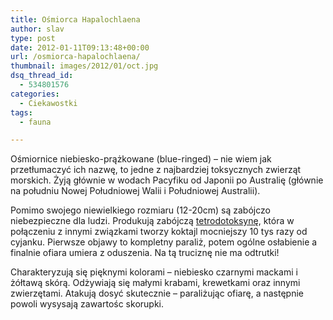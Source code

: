 ```yaml
---
title: Ośmiorca Hapalochlaena
author: slav
type: post
date: 2012-01-11T09:13:48+00:00
url: /osmiorca-hapalochlaena/
thumbnail: images/2012/01/oct.jpg
dsq_thread_id:
  - 534801576
categories:
  - Ciekawostki
tags:
  - fauna

---
```

Ośmiornice niebiesko-prążkowane (blue-ringed) &#8211; nie wiem jak przetłumaczyć ich nazwę, to jedne z najbardziej toksycznych zwierząt morskich. Żyją głównie w wodach Pacyfiku od Japonii po Australię (głównie na południu Nowej Południowej Walii i Południowej Australii).

Pomimo swojego niewielkiego rozmiaru (12-20cm) są zabójczo niebezpieczne dla ludzi. Produkują zabójczą [tetrodotoksynę](http://pl.wikipedia.org/wiki/Tetrodotoksyna), która w połączeniu z innymi związkami tworzy koktajl mocniejszy 10 tys razy od cyjanku. Pierwsze objawy to kompletny paraliż, potem ogólne osłabienie a finalnie ofiara umiera z oduszenia. Na tą truciznę nie ma odtrutki!

<!--more-->

Charakteryzują się pięknymi kolorami &#8211; niebiesko czarnymi mackami  i żółtawą skórą. Odżywiają się małymi krabami, krewetkami oraz innymi zwierzętami. Atakują dosyć skutecznie &#8211; paraliżując ofiarę, a następnie powoli wysysają zawartośc skorupki.